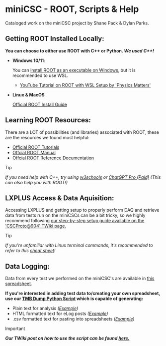 # miniCSC - ROOT, Scripts & Help
Cataloged work on the miniCSC project by Shane Pack & Dylan Parks. 

## Getting ROOT Installed Locally:

**You can choose to either use ROOT with C++ or Python. _We used C++!_**

* **Windows 10/11**:
  
    You can [install ROOT as an executable on Windows](https://root.cern/install/all_releases/), but it is recommended to use WSL.

    - [YouTube Tutorial on ROOT with WSL Setup by 'Physics Matters'](https://youtu.be/pmfM4Zq6OQU?si=UIo0tsXVN-lnjHhA)

* **Linux & MacOS**

    [Official ROOT Install Guide](https://root.cern/install/)

## Learning ROOT Resources:

There are a LOT of possibilities (and libraries) associated with ROOT, these are the resources we found most helpful:

  - [Official ROOT Tutorials](https://root.cern/doc/master/group__Tutorials.html)
  - [Offcial ROOT Manual](https://root.cern/manual/functional_parts/)
  - [Offcial ROOT Reference Documentation](https://root.cern/doc/master/index.html)


  > [!TIP]
  >  _If you need help with C++, try using [w3schools](https://www.w3schools.com/cpp/default.asp) or [ChatGPT Pro (Paid)](https://chat.openai.com/) (This can also help you with ROOT!)_

## LXPLUS Access & Data Aquisition:

  Accessing LXPLUS and getting setup to properly perform DAQ and retrieve data from tests run on the miniCSCs can be a bit tricky, 
  so we highly recommend following [our step-by-step setup guide available on the 'CSCProto@904' TWiki page.](https://twiki.cern.ch/twiki/bin/view/CMS/DAQminiCSC)

  > [!TIP]
  >  _If you're unfamiliar with Linux terminal commands, it's recommended to refer to this [cheat sheet]([https://www.guru99.com/linux-commands-cheat-sheet.html](https://github.com/santosh373/Linux-Basics/blob/master/linux%20cheat%20sheet.pdf))!_

## Data Logging:

  Data from every test we performed on the miniCSC's are available in [this spreadsheet](https://docs.google.com/spreadsheets/d/1zSMEwGt_I1K-cLdwoXqq-PGu8aNxlSe0PZry_535MEk/edit?usp=sharing).

  **If you're interested in adding test data to/creating your own spreadsheet, use our [TMB Dump Python Script](https://github.com/shanepack/miniCSC/blob/main/tmb_dump_script.py) which is capable of generating:**
  
  - Plain text for analysis _([Example](https://twiki.cern.ch/twiki/pub/CMS/MiniCSCLogScript/elog_out.txt))_ 
  - HTML formatted text for eLog posts _([Example](https://twiki.cern.ch/twiki/pub/CMS/MiniCSCLogScript/HTML_EXAMPLE_elog_out.txt))_ 
  - .csv formatted text for pasting into spreadsheets _([Example](https://twiki.cern.ch/twiki/pub/CMS/MiniCSCLogScript/csv_out.txt))_ 

  > [!IMPORTANT]
  > **_Our TWiki post on how to use the script can be found [here.](https://twiki.cern.ch/twiki/bin/view/CMS/MiniCSCLogScript)_** 
  
